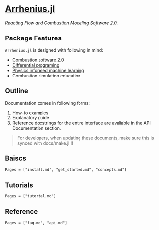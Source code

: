 # [Arrhenius.jl](https://github.com/DENG-MIT/Arrhenius.jl)
*Reacting Flow and Combustion Modeling Software 2.0.*

## Package Features

`Arrhenius.jl` is designed with following in mind:

* [Combustion software 2.0](https://www.linkedin.com/pulse/arrheniusjl-combustion-software-20-weiqi-ji/)
* [Differential programing](https://github.com/Cantera/enhancements/issues/82)
* [Physics informed machine learning](https://github.com/Cantera/enhancements/issues/82)
* Combustion simulation education.

## Outline

Documentation comes in following forms:

1. How-to examples
1. Explanatory guide
3. Reference docstrings for the entire interface are avaliable in the API Documentation section.

> For developers, when updating these documents, make sure this is synced with docs/make.jl !!

## Baiscs

```@contents
Pages = ["install.md", "get_started.md", "concepts.md"]
```

## Tutorials

```@contents
Pages = ["tutorial.md"]
```

## Reference

```@contents
Pages = ["faq.md", "api.md"]
```